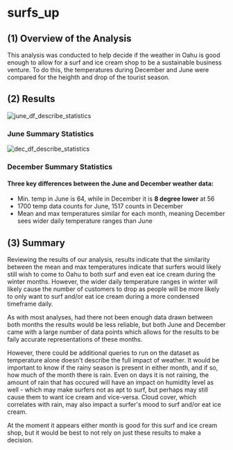# surfs_up

## (1) Overview of the Analysis
This analysis was conducted to help decide if the weather in Oahu is good enough to allow for a surf and ice cream shop to be a sustainable business venture. To do this, the temperatures during December and June were compared for the heighth and drop of the tourist season.


## (2) Results
![june_df_describe_statistics](https://user-images.githubusercontent.com/101941048/198415912-432517ce-8259-42e2-9594-a71f3b4bc06a.png)
### June Summary Statistics

![dec_df_describe_statistics](https://user-images.githubusercontent.com/101941048/198415993-d3a3fd67-4557-468a-9877-67eca6a1dd8e.png)
### December Summary Statistics

#### Three key differences between the June and December weather data:
- Min. temp in June is 64, while in December it is **8 degree lower** at 56
- 1700 temp data counts for June, 1517 counts in December
- Mean and max temperatures similar for each month, meaning December sees wider daily temperature ranges than June


## (3) Summary
Reviewing the results of our analysis, results indicate that the similarity between the mean and max temperatures indicate that surfers would likely still wish to come to Oahu to both surf and even eat ice cream during the winter months. However, the wider daily temperature ranges in winter will likely cause the number of customers to drop as people will be more likely to only want to surf and/or eat ice cream during a more condensed timeframe daily. 

As with most analyses, had there not been enough data drawn between both months the results would be less reliable, but both June and December came with a large number of data points which allows for the results to be faily accurate representations of these months. 

However, there could be additional queries to run on the dataset as temperature alone doesn't describe the full impact of weather. It would be important to know if the rainy season is present in either month, and if so, how much of the month there is rain. Even on days it is not raining, the amount of rain that has occured will have an impact on humidity level as well - which may make surfers not as apt to surf, but perhaps may still cause them to want ice cream and vice-versa. Cloud cover, which correlates with rain, may also impact a surfer's mood to surf and/or eat ice cream.

At the moment it appears either month is good for this surf and ice cream shop, but it would be best to not rely on just these results to make a decision. 
